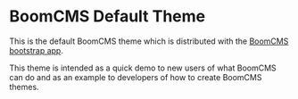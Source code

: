 BoomCMS Default Theme
=========

This is the default BoomCMS theme which is distributed with the [BoomCMS bootstrap app](http://www.github.com/boomcms/boomcms).

This theme is intended as a quick demo to new users of what BoomCMS can do and as an example to developers of how to create BoomCMS themes.